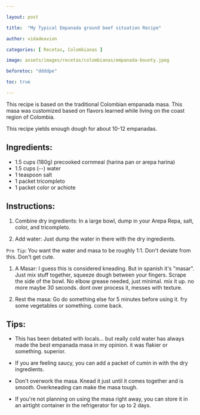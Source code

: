 ```yaml
---

layout: post

title:  "My Typical Empanada ground beef situation Recipe"

author: vidadeavion

categories: [ Recetas, Colombianas ]

image: assets/images/recetas/colombianas/empanada-bounty.jpeg

beforetoc: "ddddpe"

toc: true

---
```


This recipe is based on the traditional Colombian empanada masa. This masa was customized based on flavors learned while living on the coast region of Colombia.

This recipe yields enough dough for about 10-12 empanadas.

## Ingredients:

* 1.5 cups (180g) precooked cornmeal (harina pan or arepa harina)
* 1.5 cups (--) water
* 1 teaspoon salt
* 1 packet tricompleto
* 1 packet color or achiote

## Instructions:

1. Combine dry ingredients: In a large bowl, dump in your Arepa Repa, salt, color, and tricompleto.

1. Add water: Just dump the water in there with the dry ingredients.

`Pro Tip`: You want the water and masa to be roughly 1:1. Don't deviate from this. Don't get cute.

1. A Masar: I guess this is considered kneading. But in spanish it's "masar". Just mix stuff together, squeeze dough between your fingers. Scrape the side of the bowl. No elbow grease needed, just minimal. mix it up. no more maybe 30 seconds. dont over process it, messes with texture.

1. Rest the masa: Go do something else for 5 minutes before using it. fry some vegetables or something. come back.

## Tips:

* This has been debated with locals... but really cold water has always made the best empanada masa in my opinion. it was flakier or something. superior.

* If you are feeling saucy, you can add a packet of cumin in with the dry ingredients.

* Don't overwork the masa. Knead it just until it comes together and is smooth. Overkneading can make the masa tough.

* If you're not planning on using the masa right away, you can store it in an airtight container in the refrigerator for up to 2 days.
